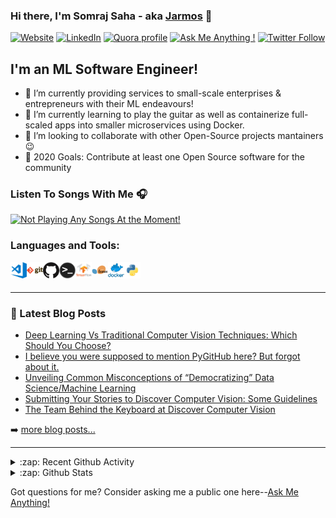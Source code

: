 ### Hi there, I'm Somraj Saha - aka [Jarmos][website] 👋

[![Website](https://img.shields.io/website?label=Website&style=flat-square&url=https%3A%2F%2Fjarmos.netlify.app&logo=netlify&color=00C7B7)](https://jarmos.netlify.app) [![LinkedIn](https://img.shields.io/static/v1?label=LinkedIn&message=Connect&color=0077B5&style=flat-square&logo=linkedin)](https://www.linkedin.com/in/jarmos/) [![Quora profile](https://img.shields.io/static/v1?label=Quora&message=QnA&color=B92B27&style=flat-square&logo=quora)](https://www.quora.com/profile/Somraj-Saha-3) [![Ask Me Anything !](https://img.shields.io/badge/Ask%20me-anything-1abc9c.svg)](https://github.com/Jarmos-san/ama) [![Twitter Follow](https://img.shields.io/twitter/follow/jarmosan?color=1DA1F2&logo=twitter&style=social)](https://twitter.com/intent/follow?original_referer=https%3A%2F%2Fgithub.com%2FJarmosan&screen_name=jarmosan)

## I'm an ML Software Engineer!

- 🔭 I’m currently providing services to small-scale enterprises & entrepreneurs with their ML endeavours!
- 🌱 I’m currently learning to play the guitar as well as containerize full-scaled apps into smaller microservices using Docker.
- 👯 I’m looking to collaborate with other Open-Source projects mantainers :wink:
- 🥅 2020 Goals: Contribute at least one Open Source software for the community

### Listen To Songs With Me 🎧

[![Not Playing Any Songs At the Moment!](https://novatorem.jarmos.vercel.app/api/spotify)](https://open.spotify.com/user/jarmos-san)
<!--
### Connect with me:

[<img align="left" alt="codeSTACKr.com" width="22px" src="https://raw.githubusercontent.com/iconic/open-iconic/master/svg/globe.svg" />][website]
[<img align="left" alt="codeSTACKr | YouTube" width="22px" src="https://cdn.jsdelivr.net/npm/simple-icons@v3/icons/youtube.svg" />][youtube]
[<img align="left" alt="codeSTACKr | Twitter" width="22px" src="https://cdn.jsdelivr.net/npm/simple-icons@v3/icons/twitter.svg" />][twitter]
[<img align="left" alt="codeSTACKr | LinkedIn" width="22px" src="https://cdn.jsdelivr.net/npm/simple-icons@v3/icons/linkedin.svg" />][linkedin]
[<img align="left" alt="codeSTACKr | Instagram" width="22px" src="https://cdn.jsdelivr.net/npm/simple-icons@v3/icons/instagram.svg" />][instagram]

<br />
-->
### Languages and Tools:

[<img align="left" alt="Visual Studio Code" width="26px" src="https://raw.githubusercontent.com/github/explore/80688e429a7d4ef2fca1e82350fe8e3517d3494d/topics/visual-studio-code/visual-studio-code.png" />](https://code.visualstudio.com/)
[<img align="left" alt="Git" width="26px" src="https://raw.githubusercontent.com/github/explore/80688e429a7d4ef2fca1e82350fe8e3517d3494d/topics/git/git.png" />](https://git-scm.com/)
[<img align="left" alt="GitHub" width="26px" src="https://raw.githubusercontent.com/github/explore/78df643247d429f6cc873026c0622819ad797942/topics/github/github.png" />](https://github.com)
[<img align="left" alt="Terminal" width="26px" src="https://raw.githubusercontent.com/github/explore/80688e429a7d4ef2fca1e82350fe8e3517d3494d/topics/terminal/terminal.png" />](http://zsh.sourceforge.net/)
[<img align="left" alt="Tensorflow" width="26px" src="https://raw.githubusercontent.com/github/explore/80688e429a7d4ef2fca1e82350fe8e3517d3494d/topics/tensorflow/tensorflow.png" />](https://www.tensorflow.org/)
[<img align="left" alt="Scikit-Learn" width="26px" src="https://raw.githubusercontent.com/github/explore/80688e429a7d4ef2fca1e82350fe8e3517d3494d/topics/scikit-learn/scikit-learn.png" />](https://scikit-learn.org/)
[<img align="left" alt="Docker" width="26px" src="https://raw.githubusercontent.com/github/explore/80688e429a7d4ef2fca1e82350fe8e3517d3494d/topics/docker/docker.png" />](https://www.docker.com/)
[<img align="left" alt="Python" width="26px" src="https://raw.githubusercontent.com/github/explore/80688e429a7d4ef2fca1e82350fe8e3517d3494d/topics/python/python.png" />](https://www.python.org/)

<br />
<br />

---

### 📕 Latest Blog Posts

<!-- BLOG-POST-LIST:START -->
- [Deep Learning Vs Traditional Computer Vision Techniques: Which Should You Choose?](https://medium.com/discover-computer-vision/deep-learning-vs-traditional-techniques-a-comparison-a590d66b63bd?source=rss-dc888a4b021e------2)
- [I believe you were supposed to mention PyGitHub here? But forgot about it.](https://medium.com/@jarmos/i-believe-you-were-supposed-to-mention-pygithub-here-but-forgot-about-it-bab99ddd96c8?source=rss-dc888a4b021e------2)
- [Unveiling Common Misconceptions of “Democratizing” Data Science/Machine Learning](https://towardsdatascience.com/unveiling-common-misconceptions-of-democratizing-data-science-machine-learning-28fcbedf2811?source=rss-dc888a4b021e------2)
- [Submitting Your Stories to Discover Computer Vision: Some Guidelines](https://medium.com/discover-computer-vision/discover-computer-vision-submission-guidelines-27e3f686e596?source=rss-dc888a4b021e------2)
- [The Team Behind the Keyboard at Discover Computer Vision](https://medium.com/discover-computer-vision/about-discover-computer-vision-15908db9f5f6?source=rss-dc888a4b021e------2)
<!-- BLOG-POST-LIST:END -->

➡️ [more blog posts...](https://jarmos.netlify.app)

---

<details>
  <summary>:zap: Recent Github Activity</summary>

<!--START_SECTION:activity-->
1. 🎉 Merged PR [#11](https://github.com/Jarmos-san/blog/pull/11) in [Jarmos-san/blog](https://github.com/Jarmos-san/blog)
2. 🎉 Merged PR [#10](https://github.com/Jarmos-san/blog/pull/10) in [Jarmos-san/blog](https://github.com/Jarmos-san/blog)
3. 🎉 Merged PR [#8](https://github.com/Jarmos-san/blog/pull/8) in [Jarmos-san/blog](https://github.com/Jarmos-san/blog)
4. 🎉 Merged PR [#7](https://github.com/Jarmos-san/blog/pull/7) in [Jarmos-san/blog](https://github.com/Jarmos-san/blog)
5. 🎉 Merged PR [#9](https://github.com/Jarmos-san/blog/pull/9) in [Jarmos-san/blog](https://github.com/Jarmos-san/blog)
<!--END_SECTION:activity-->

</details>

<details>
  <summary>:zap: Github Stats</summary>

  <img align="left" alt="Jarmos's Github Stats" src="https://github-readme-stats.jarmos.vercel.app/api?username=Jarmos-san&show_icons=true&hide_border=true" />

</details>

Got questions for me? Consider asking me a public one here--[Ask Me Anything!](https://github.com/Jarmos-san/ama)

[website]: https://jarmos.netlify.app
[twitter]: https://twitter.com/jarmosan
[instagram]: https://www.instagram.com/jarmos.san/
[linkedin]: https://www.linkedin.com/in/jarmos/

